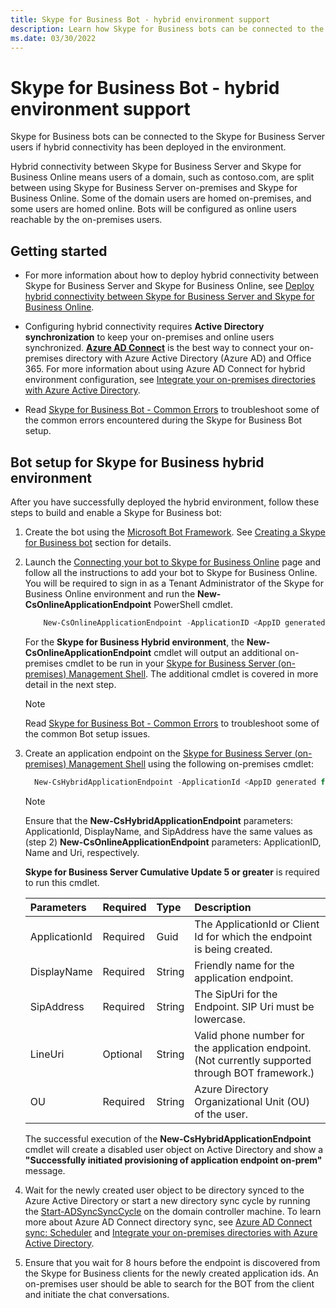 ```yaml
---
title: Skype for Business Bot - hybrid environment support
description: Learn how Skype for Business bots can be connected to the Skype for Business Server users if hybrid connectivity has been deployed in the environment.
ms.date: 03/30/2022
---
```


# Skype for Business Bot - hybrid environment support

Skype for Business bots can be connected to the Skype for Business Server users if hybrid connectivity has been deployed in the environment.

Hybrid connectivity between Skype for Business Server and Skype for Business Online means users of a domain, such as contoso.com, are split between using Skype for Business Server on-premises and Skype for Business Online. Some of the domain users are homed on-premises, and some users are homed online. Bots will be configured as online users reachable by the on-premises users.  

## Getting started

- For more information about how to deploy hybrid connectivity between Skype for Business Server and Skype for Business Online, see [Deploy hybrid connectivity between Skype for Business Server and Skype for Business Online](/skypeforbusiness/skype-for-business-hybrid-solutions/deploy-hybrid-connectivity/deploy-hybrid-connectivity.md).

- Configuring hybrid connectivity requires **Active Directory synchronization** to keep your on-premises and online users synchronized. **[Azure AD Connect](/azure/active-directory/connect/active-directory-aadconnect.md)** is the best way to connect your on-premises directory with Azure Active Directory (Azure AD) and Office 365. For more information about using Azure AD Connect for hybrid environment configuration, see [Integrate your on-premises directories with Azure Active Directory](/azure/active-directory/connect/active-directory-aadconnect.md).

- Read [Skype for Business Bot - Common Errors](Bot-Common-Errors.md) to troubleshoot some of the common errors encountered during the Skype for Business Bot setup.

## Bot setup for Skype for Business hybrid environment

After you have successfully deployed the hybrid environment, follow these steps to build and enable a Skype for Business bot:

1. Create the bot using the [Microsoft Bot Framework](https://dev.botframework.com/). See [Creating a Skype for Business bot](overview.md) section for details.

2. Launch the [Connecting your bot to Skype for Business Online](https://skypeappregistration.azurewebsites.net/bot/29415286-5a43-4a00-9dc5-bcbc2ce1f59e) page and follow all the instructions to add your bot to Skype for Business Online. You will be required to sign in as a Tenant Administrator of the Skype for Business Online environment and run the **New-CsOnlineApplicationEndpoint** PowerShell cmdlet.

    ```powershell
        New-CsOnlineApplicationEndpoint -ApplicationID <AppID generated from Bot Framework Portal like 41ec7d50-ba91-1207-73ee-136b88859725> -Name <NameOfTheBot> -Uri sip:<bothandle@yourdomain.com>
    ```

    For the **Skype for Business Hybrid environment**, the **New-CsOnlineApplicationEndpoint** cmdlet will output an additional on-premises cmdlet to be run in your [Skype for Business Server (on-premises) Management Shell](https://technet.microsoft.com/library/gg398474.aspx). The additional cmdlet is covered in more detail in the next step.

    > [!NOTE]
    > Read [Skype for Business Bot - Common Errors](Bot-Common-Errors.md) to troubleshoot some of the common Bot setup issues.

3. Create an application endpoint on the [Skype for Business Server (on-premises) Management Shell](https://technet.microsoft.com/library/gg398474.aspx) using the following on-premises cmdlet:  

    ```powershell
      New-CsHybridApplicationEndpoint -ApplicationId <AppID generated from Bot Framework Portal like 41ec7d50-ba91-1208-73ee-136b88859725> -DisplayName <NameOfTheBot> -SipAddress sip:<bothandle@yourdomain.com> –OU <ou=Redmond,dc=litwareinc,dc=com>
    ```

    > [!NOTE]
    > Ensure that the **New-CsHybridApplicationEndpoint** parameters: ApplicationId, DisplayName, and SipAddress have the same values as (step 2) **New-CsOnlineApplicationEndpoint** parameters: ApplicationID, Name and Uri, respectively.
    >
    > **Skype for Business Server Cumulative Update 5 or greater** is required to run this cmdlet.

    |**Parameters**|**Required**|**Type**|**Description**|
    |:-----|:-----|:-----|:-----|
    |ApplicationId|Required|Guid|The ApplicationId or Client Id for which the endpoint is being created.|
    |DisplayName|Required|String|Friendly name for the application endpoint.|
    |SipAddress|Required|String|The SipUri for the Endpoint. SIP Uri must be lowercase.|
    |LineUri|Optional|String|Valid phone number for the application endpoint. (Not currently supported through BOT framework.)|
    |OU|Required|String|Azure Directory Organizational Unit (OU) of the user.|

    The successful execution of the **New-CsHybridApplicationEndpoint** cmdlet will create a disabled user object on Active Directory and show a **"Successfully initiated provisioning of application endpoint on-prem"** message.

4. Wait for the newly created user object to be directory synced to the Azure Active Directory or start a new directory sync cycle by running the [Start-ADSyncSyncCycle](/azure/active-directory/connect/active-directory-aadconnectsync-feature-scheduler#start-the-scheduler.md) on the domain controller machine. To learn more about Azure AD Connect directory sync, see [Azure AD Connect sync: Scheduler](/azure/active-directory/connect/active-directory-aadconnectsync-feature-scheduler.md) and [Integrate your on-premises directories with Azure Active Directory](/azure/active-directory/connect/active-directory-aadconnect.md).

5. Ensure that you wait for 8 hours before the endpoint is discovered from the Skype for Business clients for the newly created application ids. An on-premises user should be able to search for the BOT from the client and initiate the chat conversations.
